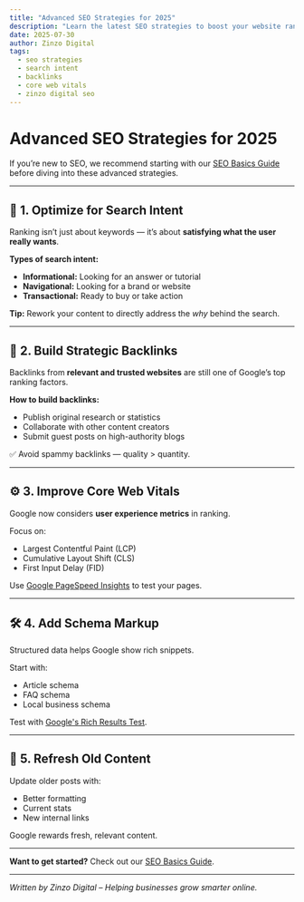 ```yaml
---
title: "Advanced SEO Strategies for 2025"
description: "Learn the latest SEO strategies to boost your website ranking and traffic in 2025. From search intent to backlinks and Core Web Vitals."
date: 2025-07-30
author: Zinzo Digital
tags:
  - seo strategies
  - search intent
  - backlinks
  - core web vitals
  - zinzo digital seo
---
```


# Advanced SEO Strategies for 2025

If you’re new to SEO, we recommend starting with our [SEO Basics Guide](https://sites.google.com/view/zinzodigital/seo-basics) before diving into these advanced strategies.

---

## 🧐 1. Optimize for Search Intent

Ranking isn’t just about keywords — it’s about **satisfying what the user really wants**.

**Types of search intent:**

- **Informational:** Looking for an answer or tutorial  
- **Navigational:** Looking for a brand or website  
- **Transactional:** Ready to buy or take action  

**Tip:** Rework your content to directly address the *why* behind the search.

---

## 🔗 2. Build Strategic Backlinks

Backlinks from **relevant and trusted websites** are still one of Google’s top ranking factors.

**How to build backlinks:**

- Publish original research or statistics  
- Collaborate with other content creators  
- Submit guest posts on high-authority blogs  

✅ Avoid spammy backlinks — quality > quantity.

---

## ⚙️ 3. Improve Core Web Vitals

Google now considers **user experience metrics** in ranking.

Focus on:

- Largest Contentful Paint (LCP)  
- Cumulative Layout Shift (CLS)  
- First Input Delay (FID)  

Use [Google PageSpeed Insights](https://pagespeed.web.dev/) to test your pages.

---

## 🛠️ 4. Add Schema Markup

Structured data helps Google show rich snippets.

Start with:

- Article schema  
- FAQ schema  
- Local business schema  

Test with [Google's Rich Results Test](https://search.google.com/test/rich-results).

---

## 🔄 5. Refresh Old Content

Update older posts with:

- Better formatting  
- Current stats  
- New internal links  

Google rewards fresh, relevant content.

---

**Want to get started?** Check out our [SEO Basics Guide](https://sites.google.com/view/zinzodigital/seo-basics).

---

*Written by Zinzo Digital – Helping businesses grow smarter online.*
